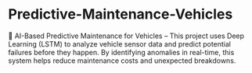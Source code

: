 # Predictive-Maintenance-Vehicles
🚗 AI-Based Predictive Maintenance for Vehicles – This project uses Deep Learning (LSTM) to analyze vehicle sensor data and predict potential failures before they happen. By identifying anomalies in real-time, this system helps reduce maintenance costs and unexpected breakdowns.
